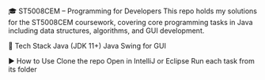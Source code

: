 🎓 ST5008CEM – Programming for Developers
This repo holds my solutions for the ST5008CEM coursework, covering core programming tasks in Java including data structures, algorithms, and GUI development.

🔧 Tech Stack
Java (JDK 11+)
Java Swing for GUI

▶️ How to Use
Clone the repo
Open in IntelliJ or Eclipse
Run each task from its folder

